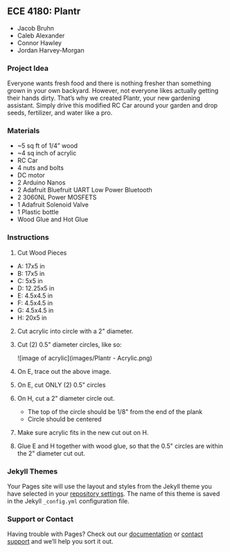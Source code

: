 ## ECE 4180: Plantr
* Jacob Bruhn
* Caleb Alexander
* Connor Hawley
* Jordan Harvey-Morgan

### Project Idea
Everyone wants fresh food and there is nothing fresher than something grown in your own backyard. However, not everyone likes actually getting their hands dirty. That’s why we created Plantr, your new gardening assistant. Simply drive this modified RC Car around your garden and drop seeds, fertilizer, and water like a pro. 

### Materials
* ~5 sq ft of 1/4” wood
* ~4 sq inch of acrylic
* RC Car
* 4 nuts and bolts
* DC motor
* 2 Arduino Nanos
* 2 Adafruit Bluefruit UART Low Power Bluetooth
* 2 3060NL Power MOSFETS
* 1 Adafruit Solenoid Valve
* 1 Plastic bottle
* Wood Glue and Hot Glue

### Instructions
1. Cut Wood Pieces
  * A: 17x5 in
  * B: 17x5 in
  * C: 5x5 in
  * D: 12.25x5 in
  * E: 4.5x4.5 in
  * F: 4.5x4.5 in
  * G: 4.5x4.5 in
  * H: 20x5 in
2. Cut acrylic into circle with a 2" diameter.
3. Cut (2) 0.5" diameter circles, like so: 
   
   ![image of acrylic](images/Plantr - Acrylic.png)
4. On E, trace out the above image.
5. On E, cut ONLY (2) 0.5" circles
6. On H, cut a 2" diameter circle out. 
   * The top of the circle should be 1/8" from the end of the plank
   * Circle should be centered
7. Make sure acrylic fits in the new cut out on H.
8. Glue E and H together with wood glue, so that the 0.5" circles are within the 2" diameter cut out.
    
    





### Jekyll Themes

Your Pages site will use the layout and styles from the Jekyll theme you have selected in your [repository settings](https://github.com/jharveymorgan/Plantr/settings). The name of this theme is saved in the Jekyll `_config.yml` configuration file.

### Support or Contact

Having trouble with Pages? Check out our [documentation](https://help.github.com/categories/github-pages-basics/) or [contact support](https://github.com/contact) and we’ll help you sort it out.
